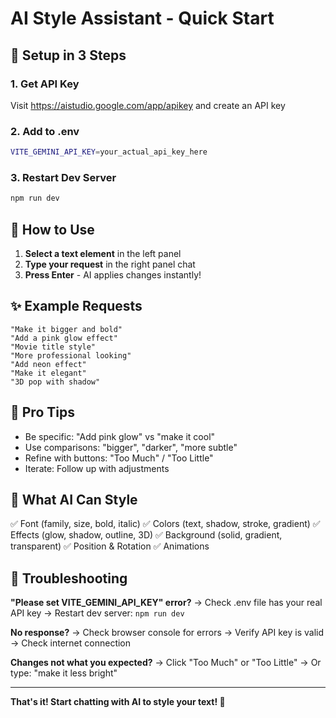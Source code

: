 # AI Style Assistant - Quick Start

## 🚀 Setup in 3 Steps

### 1. Get API Key
Visit https://aistudio.google.com/app/apikey and create an API key

### 2. Add to .env
```bash
VITE_GEMINI_API_KEY=your_actual_api_key_here
```

### 3. Restart Dev Server
```bash
npm run dev
```

## 💬 How to Use

1. **Select a text element** in the left panel
2. **Type your request** in the right panel chat
3. **Press Enter** - AI applies changes instantly!

## ✨ Example Requests

```
"Make it bigger and bold"
"Add a pink glow effect"
"Movie title style"
"More professional looking"
"Add neon effect"
"Make it elegant"
"3D pop with shadow"
```

## 🎯 Pro Tips

- Be specific: "Add pink glow" vs "make it cool"
- Use comparisons: "bigger", "darker", "more subtle"
- Refine with buttons: "Too Much" / "Too Little"
- Iterate: Follow up with adjustments

## 🎨 What AI Can Style

✅ Font (family, size, bold, italic)
✅ Colors (text, shadow, stroke, gradient)
✅ Effects (glow, shadow, outline, 3D)
✅ Background (solid, gradient, transparent)
✅ Position & Rotation
✅ Animations

## 🔧 Troubleshooting

**"Please set VITE_GEMINI_API_KEY" error?**
→ Check .env file has your real API key
→ Restart dev server: `npm run dev`

**No response?**
→ Check browser console for errors
→ Verify API key is valid
→ Check internet connection

**Changes not what you expected?**
→ Click "Too Much" or "Too Little"
→ Or type: "make it less bright"

---

**That's it! Start chatting with AI to style your text! 🎉**

